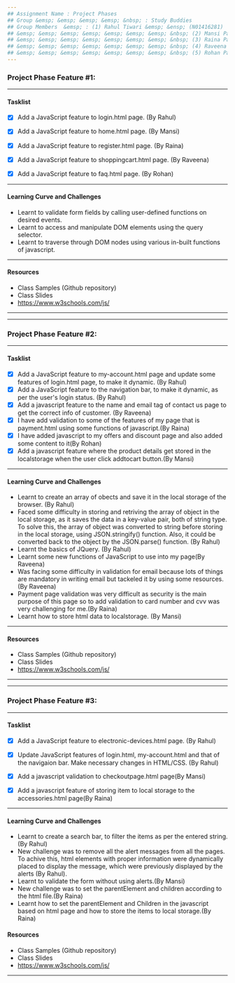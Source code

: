 ```yaml
---
## Assignment Name : Project Phases
## Group &emsp; &emsp; &emsp; &emsp; &nbsp; : Study Buddies
## Group Members  &emsp; : (1) Rahul Tiwari &emsp; &ensp; (N01416281)
## &emsp; &emsp; &emsp; &emsp; &emsp; &emsp; &emsp; &nbsp; (2) Mansi Patel &emsp; &ensp; &nbsp; (N01452525) 
## &emsp; &emsp; &emsp; &emsp; &emsp; &emsp; &emsp; &nbsp; (3) Raina Patel &emsp; &ensp; &nbsp; (N01452526)
## &emsp; &emsp; &emsp; &emsp; &emsp; &emsp; &emsp; &nbsp; (4) Raveena Katariya (N01452464)
## &emsp; &emsp; &emsp; &emsp; &emsp; &emsp; &emsp; &nbsp; (5) Rohan Patel &emsp; &ensp; &nbsp; (N01469929)
---
```

### Project Phase Feature #1:
---

#### Tasklist

- [x] Add a JavaScript feature to login.html page. (By Rahul)
- [x] Add a JavaScript feature to home.html page. (By Mansi)
- [x] Add a JavaScript feature to register.html page. (By Raina)
- [x] Add a JavaScript feature to shoppingcart.html page. (By Raveena)
- [x] Add a JavaScript feature to faq.html page. (By Rohan)


---

#### Learning Curve and Challenges

- Learnt to validate form fields by calling user-defined functions on desired events.
- Learnt to access and manipulate DOM elements using the query selector.
- Learnt to traverse through DOM nodes using various in-built functions of javascript.

---

#### Resources

  - Class Samples (Github repository)
  - Class Slides
  - https://www.w3schools.com/js/

---
---
### Project Phase Feature #2:
---

#### Tasklist

- [x] Add a JavaScript feature to my-account.html page and update some features of  login.html page, to make it dynamic. (By Rahul)
- [x] Add a JavaScript feature to the navigation bar, to make it dynamic, as per the user's login status. (By Rahul)
- [x] Add a javascript feature to the name and email tag of contact us page to get the correct info of customer. (By Raveena)
- [x] I have add validation to some of the features of my page that is payment.html using some functions of javascript.(By Raina) 
- [x] I have added javascript to my offers and discount page and also added some content to it(By Rohan)   
- [x] Add a javascript feature where the product details get stored in the localstorage when the user click addtocart button.(By Mansi)

---

#### Learning Curve and Challenges

- Learnt to create an array of obects and save it in the local storage of the browser. (By Rahul)
- Faced some difficulty in storing and retriving the array of object in the local storage, as it saves the data in a key-value pair, both of string type. To solve this, the array of object was converted to string before storing in the local storage, using JSON.stringify() function. Also, it could be converted back to the object by the JSON.parse() function. (By Rahul)
- Learnt the basics of JQuery. (By Rahul)
- Learnt some new functions of JavaScript to use into my page(By Raveena)
- Was facing some difficulty in validation for email because lots of things are mandatory in writing email but tackeled it by using some resources. (By Raveena)
- Payment page validation was very difficult as security is the main purpose of this page so to add validation to card number and cvv was very challenging for me.(By Raina)
- Learnt how to store html data to localstorage. (By Mansi)

---

#### Resources

  - Class Samples (Github repository)
  - Class Slides
  - https://www.w3schools.com/js/
  
---
---
### Project Phase Feature #3:
---

#### Tasklist

- [x] Add a JavaScript feature to electronic-devices.html page. (By Rahul)
- [x] Update JavaScript features of login.html, my-account.html and that of the navigaion bar. Make necessary changes in HTML/CSS. (By Rahul)
- [x] Add a javascript validation to checkoutpage.html page(By Mansi)
- [x] Add a javascript feature of storing item to local storage to the accessories.html page(By Raina) 


---

#### Learning Curve and Challenges

- Learnt to create a search bar, to filter the items as per the entered string. (By Rahul)
- New challenge was to remove all the alert messages from all the pages. To achive this, html elements with proper information were dynamically placed to display the message, which were previously displayed by the alerts (By Rahul).
- Learnt to validate the form without using alerts.(By Mansi)
- New challenge was to set the parentElement and children according to the html file.(By Raina)
- Learnt how to set the parentElement and Children in the javascript based on html page and how to store the items to local storage.(By Raina)

#### Resources

  - Class Samples (Github repository)
  - Class Slides
  - https://www.w3schools.com/js/

---
